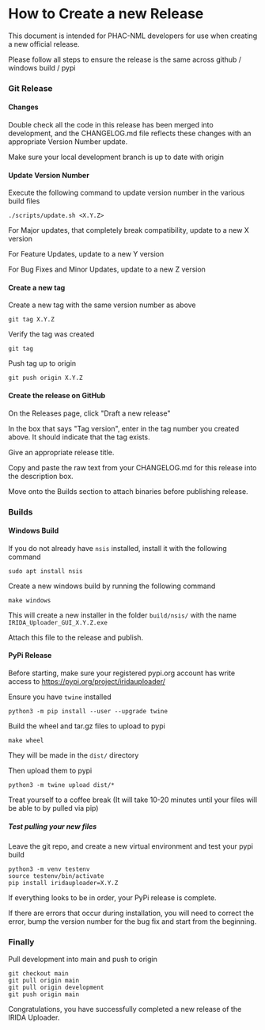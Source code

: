 
# How to Create a new Release

This document is intended for PHAC-NML developers for use when creating a new official release.

Please follow all steps to ensure the release is the same across github / windows build / pypi

### Git Release
#### Changes

Double check all the code in this release has been merged into development, and the CHANGELOG.md file reflects these changes with an appropriate Version Number update.

Make sure your local development branch is up to date with origin

#### Update Version Number

Execute the following command to update version number in the various build files

    ./scripts/update.sh <X.Y.Z>

For Major updates, that completely break compatibility, update to a new X version

For Feature Updates, update to a new Y version

For Bug Fixes and Minor Updates, update to a new Z version

#### Create a new tag

Create a new tag with the same version number as above

    git tag X.Y.Z

Verify the tag was created

    git tag

Push tag up to origin

    git push origin X.Y.Z

#### Create the release on GitHub

On the Releases page, click "Draft a new release"

In the box that says "Tag version", enter in the tag number you created above. It should indicate that the tag exists.

Give an appropriate release title.

Copy and paste the raw text from your CHANGELOG.md for this release into the description box.

Move onto the Builds section to attach binaries before publishing release.

### Builds

#### Windows Build

If you do not already have `nsis` installed, install it with the following command

    sudo apt install nsis

Create a new windows build by running the following command

    make windows

This will create a new installer in the folder `build/nsis/` with the name `IRIDA_Uploader_GUI_X.Y.Z.exe`

Attach this file to the release and publish.

#### PyPi Release

Before starting, make sure your registered pypi.org account has write access to https://pypi.org/project/iridauploader/

Ensure you have `twine` installed

    python3 -m pip install --user --upgrade twine

Build the wheel and tar.gz files to upload to pypi

    make wheel

They will be made in the `dist/` directory

Then upload them to pypi

    python3 -m twine upload dist/*

Treat yourself to a coffee break (It will take 10-20 minutes until your files will be able to by pulled via pip)

##### Test pulling your new files

Leave the git repo, and create a new virtual environment and test your pypi build

    python3 -m venv testenv
    source testenv/bin/activate
    pip install iridauploader=X.Y.Z

If everything looks to be in order, your PyPi release is complete.

If there are errors that occur during installation, you will need to correct the error, bump the version number for the bug fix and start from the beginning.

### Finally

Pull development into main and push to origin

    git checkout main
    git pull origin main
    git pull origin development
    git push origin main

Congratulations, you have successfully completed a new release of the IRIDA Uploader.
